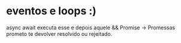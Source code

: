 # eventos e loops :)
async await executa esse e depois aquele && Promise -> Promessas 
prometo te devolver resolvido ou rejeitado.

